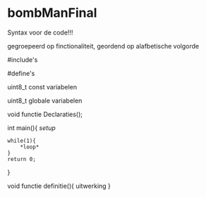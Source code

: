 # bombManFinal

Syntax voor de code!!!

gegroepeerd op finctionaliteit, geordend op alafbetische volgorde

#include's

#define's

uint8_t const variabelen

uint8_t globale variabelen

void functie Declaraties();

int main(){
	*setup*

	while(1){
		*loop*
	}
	return 0;
}

void functie definitie(){
	uitwerking
}
